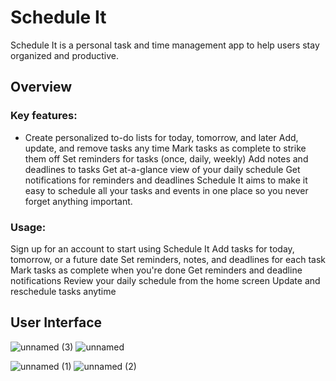 # Schedule It

Schedule It is a personal task and time management app to help users stay organized and productive.

## Overview

### Key features:
- Create personalized to-do lists for today, tomorrow, and later
Add, update, and remove tasks any time
Mark tasks as complete to strike them off
Set reminders for tasks (once, daily, weekly)
Add notes and deadlines to tasks
Get at-a-glance view of your daily schedule
Get notifications for reminders and deadlines
Schedule It aims to make it easy to schedule all your tasks and events in one place so you never forget anything important.

### Usage:
Sign up for an account to start using Schedule It
Add tasks for today, tomorrow, or a future date
Set reminders, notes, and deadlines for each task
Mark tasks as complete when you're done
Get reminders and deadline notifications
Review your daily schedule from the home screen
Update and reschedule tasks anytime

## User Interface
![unnamed (3)](https://github.com/Utk984/ScheduleIt/assets/76082054/a36cf5b3-8e4c-45ba-91af-128cbf4eb71b) ![unnamed](https://github.com/Utk984/ScheduleIt/assets/76082054/e40efc5c-bb10-4bd0-aba4-22e13855d80d) 

![unnamed (1)](https://github.com/Utk984/ScheduleIt/assets/76082054/d6116520-3a52-46bf-91d7-6b4afd1c17db) ![unnamed (2)](https://github.com/Utk984/ScheduleIt/assets/76082054/4d28ed44-e64b-4b57-a434-500a93a77480)
